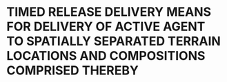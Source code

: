 # TIMED RELEASE DELIVERY MEANS FOR DELIVERY OF ACTIVE AGENT TO SPATIALLY SEPARATED TERRAIN LOCATIONS AND COMPOSITIONS COMPRISED THEREBY